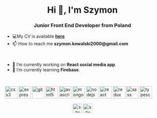 <h1 align="center">Hi 👋, I'm Szymon</h1>
<h3 align="center">Junior Front End Developer from Poland</h3>
<ul>
  <li>💻My CV is available <b><a href="https://drive.google.com/file/d/1nru5uMBXkjfcw1qX-LftxBssr0ZLJsHQ/view?usp=sharing">here</a></b></li>
  <li>📫 How to reach me <b>szymon.kowalski2000@gmail.com</b></li>
</ul>
<br/>
<ul>
  <li>🔭 I’m currently working on <b>React social media app</b>.</li>
  <li>🌱 I’m currently learning <b>Firebase</b>.</li>
</ul>
<br/>

<p align="left"><img src="https://devicons.github.io/devicon/devicon.git/icons/css3/css3-original-wordmark.svg" alt="css3" width="40" height="40"/> <img src="https://devicons.github.io/devicon/devicon.git/icons/express/express-original-wordmark.svg" alt="express" width="40" height="40"/> <img src="https://www.vectorlogo.zone/logos/git-scm/git-scm-icon.svg" alt="git" width="40" height="40"/> <img src="https://devicons.github.io/devicon/devicon.git/icons/html5/html5-original-wordmark.svg" alt="html5" width="40" height="40"/> <img src="https://devicons.github.io/devicon/devicon.git/icons/javascript/javascript-original.svg" alt="javascript" width="40" height="40"/> <img src="https://devicons.github.io/devicon/devicon.git/icons/mongodb/mongodb-original-wordmark.svg" alt="mongodb" width="40" height="40"/> <img src="https://devicons.github.io/devicon/devicon.git/icons/nodejs/nodejs-original-wordmark.svg" alt="nodejs" width="40" height="40"/> <img src="https://devicons.github.io/devicon/devicon.git/icons/react/react-original-wordmark.svg" alt="react" width="40" height="40"/> <img src="https://devicons.github.io/devicon/devicon.git/icons/redux/redux-original.svg" alt="redux" width="40" height="40"/> <img src="https://devicons.github.io/devicon/devicon.git/icons/sass/sass-original.svg" alt="sass" width="40" height="40"/> <img src="https://devicons.github.io/devicon/devicon.git/icons/typescript/typescript-original.svg" alt="typescript" width="40" height="40"/></p><p align="center">
<a href="https://dribbble.com/szymon kowalski" target="blank"><img align="center" src="https://cdn.jsdelivr.net/npm/simple-icons@3.0.1/icons/dribbble.svg" alt="szymon kowalski" height="30" width="30" /></a>
<a href="https://www.behance.net/szymon kowalski" target="blank"><img align="center" src="https://cdn.jsdelivr.net/npm/simple-icons@3.0.1/icons/behance.svg" alt="szymon kowalski" height="30" width="30" /></a>
</p>
